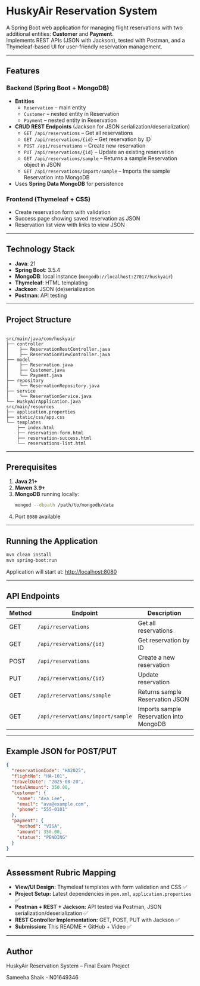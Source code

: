 # HuskyAir Reservation System

A Spring Boot web application for managing flight reservations with two additional entities: **Customer** and **Payment**.  
Implements REST APIs (JSON with Jackson), tested with Postman, and a Thymeleaf-based UI for user-friendly reservation management.

---

## Features

### Backend (Spring Boot + MongoDB)
- **Entities**
  - `Reservation` – main entity
  - `Customer` – nested entity in Reservation
  - `Payment` – nested entity in Reservation
- **CRUD REST Endpoints** (Jackson for JSON serialization/deserialization)
  - `GET /api/reservations` – Get all reservations
  - `GET /api/reservations/{id}` – Get reservation by ID
  - `POST /api/reservations` – Create new reservation
  - `PUT /api/reservations/{id}` – Update an existing reservation
  - `GET /api/reservations/sample` – Returns a sample Reservation object in JSON
  - `GET /api/reservations/import/sample` – Imports the sample Reservation into MongoDB
- Uses **Spring Data MongoDB** for persistence

### Frontend (Thymeleaf + CSS)
- Create reservation form with validation
- Success page showing saved reservation as JSON
- Reservation list view with links to view JSON

---

## Technology Stack

- **Java**: 21
- **Spring Boot**: 3.5.4
- **MongoDB**: local instance (`mongodb://localhost:27017/huskyair`)
- **Thymeleaf**: HTML templating
- **Jackson**: JSON (de)serialization
- **Postman**: API testing

---

## Project Structure

```

src/main/java/com/huskyair
├── controller
│    ├── ReservationRestController.java
│    ├── ReservationViewController.java
├── model
│    ├── Reservation.java
│    ├── Customer.java
│    └── Payment.java
├── repository
│    └── ReservationRepository.java
├── service
│    └── ReservationService.java
└── HuskyAirApplication.java
src/main/resources
├── application.properties
├── static/css/app.css
└── templates
    ├── index.html
    ├── reservation-form.html
    ├── reservation-success.html
    └── reservations-list.html

````

---

## Prerequisites

1. **Java 21+**
2. **Maven 3.9+**
3. **MongoDB** running locally:
   ```bash
   mongod --dbpath /path/to/mongodb/data

4. Port `8080` available

---

## Running the Application

```bash
mvn clean install
mvn spring-boot:run
```

Application will start at: [http://localhost:8080](http://localhost:8080)

---

## API Endpoints

| Method | Endpoint                          | Description                             |
| ------ | --------------------------------- | --------------------------------------- |
| GET    | `/api/reservations`               | Get all reservations                    |
| GET    | `/api/reservations/{id}`          | Get reservation by ID                   |
| POST   | `/api/reservations`               | Create a new reservation                |
| PUT    | `/api/reservations/{id}`          | Update reservation                      |
| GET    | `/api/reservations/sample`        | Returns sample Reservation JSON         |
| GET    | `/api/reservations/import/sample` | Imports sample Reservation into MongoDB |

---

## Example JSON for POST/PUT

```json
{
  "reservationCode": "HA2025",
  "flightNo": "HA-101",
  "travelDate": "2025-08-20",
  "totalAmount": 350.00,
  "customer": {
    "name": "Ava Lee",
    "email": "ava@example.com",
    "phone": "555-0101"
  },
  "payment": {
    "method": "VISA",
    "amount": 350.00,
    "status": "PENDING"
  }
}
```

---


## Assessment Rubric Mapping

* **View/UI Design:** Thymeleaf templates with form validation and CSS ✅
* **Project Setup:** Latest dependencies in `pom.xml`, `application.properties` ✅
* **Postman + REST + Jackson:** API tested via Postman, JSON serialization/deserialization ✅
* **REST Controller Implementation:** GET, POST, PUT with Jackson ✅
* **Submission:** This README + GitHub + Video ✅

---

## Author

HuskyAir Reservation System – Final Exam Project

Sameeha Shaik - N01649346
